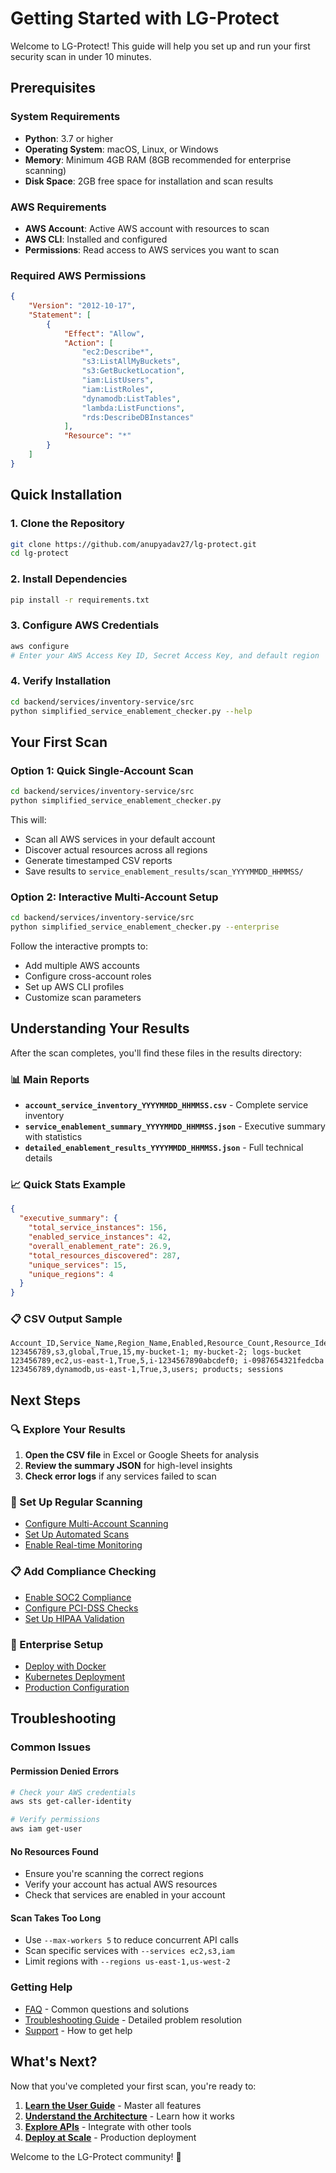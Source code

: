 # Getting Started with LG-Protect

Welcome to LG-Protect! This guide will help you set up and run your first security scan in under 10 minutes.

## Prerequisites

### System Requirements
- **Python**: 3.7 or higher
- **Operating System**: macOS, Linux, or Windows
- **Memory**: Minimum 4GB RAM (8GB recommended for enterprise scanning)
- **Disk Space**: 2GB free space for installation and scan results

### AWS Requirements
- **AWS Account**: Active AWS account with resources to scan
- **AWS CLI**: Installed and configured
- **Permissions**: Read access to AWS services you want to scan

### Required AWS Permissions
```json
{
    "Version": "2012-10-17",
    "Statement": [
        {
            "Effect": "Allow",
            "Action": [
                "ec2:Describe*",
                "s3:ListAllMyBuckets",
                "s3:GetBucketLocation",
                "iam:ListUsers",
                "iam:ListRoles",
                "dynamodb:ListTables",
                "lambda:ListFunctions",
                "rds:DescribeDBInstances"
            ],
            "Resource": "*"
        }
    ]
}
```

## Quick Installation

### 1. Clone the Repository
```bash
git clone https://github.com/anupyadav27/lg-protect.git
cd lg-protect
```

### 2. Install Dependencies
```bash
pip install -r requirements.txt
```

### 3. Configure AWS Credentials
```bash
aws configure
# Enter your AWS Access Key ID, Secret Access Key, and default region
```

### 4. Verify Installation
```bash
cd backend/services/inventory-service/src
python simplified_service_enablement_checker.py --help
```

## Your First Scan

### Option 1: Quick Single-Account Scan
```bash
cd backend/services/inventory-service/src
python simplified_service_enablement_checker.py
```

This will:
- Scan all AWS services in your default account
- Discover actual resources across all regions
- Generate timestamped CSV reports
- Save results to `service_enablement_results/scan_YYYYMMDD_HHMMSS/`

### Option 2: Interactive Multi-Account Setup
```bash
cd backend/services/inventory-service/src
python simplified_service_enablement_checker.py --enterprise
```

Follow the interactive prompts to:
- Add multiple AWS accounts
- Configure cross-account roles
- Set up AWS CLI profiles
- Customize scan parameters

## Understanding Your Results

After the scan completes, you'll find these files in the results directory:

### 📊 Main Reports
- **`account_service_inventory_YYYYMMDD_HHMMSS.csv`** - Complete service inventory
- **`service_enablement_summary_YYYYMMDD_HHMMSS.json`** - Executive summary with statistics
- **`detailed_enablement_results_YYYYMMDD_HHMMSS.json`** - Full technical details

### 📈 Quick Stats Example
```json
{
  "executive_summary": {
    "total_service_instances": 156,
    "enabled_service_instances": 42,
    "overall_enablement_rate": 26.9,
    "total_resources_discovered": 287,
    "unique_services": 15,
    "unique_regions": 4
  }
}
```

### 📋 CSV Output Sample
```csv
Account_ID,Service_Name,Region_Name,Enabled,Resource_Count,Resource_Identifiers
123456789,s3,global,True,15,my-bucket-1; my-bucket-2; logs-bucket
123456789,ec2,us-east-1,True,5,i-1234567890abcdef0; i-0987654321fedcba
123456789,dynamodb,us-east-1,True,3,users; products; sessions
```

## Next Steps

### 🔍 Explore Your Results
1. **Open the CSV file** in Excel or Google Sheets for analysis
2. **Review the summary JSON** for high-level insights
3. **Check error logs** if any services failed to scan

### 🚀 Set Up Regular Scanning
- [Configure Multi-Account Scanning](../user-guide/multi-account-setup.md)
- [Set Up Automated Scans](../user-guide/automation.md)
- [Enable Real-time Monitoring](../user-guide/real-time-monitoring.md)

### 📋 Add Compliance Checking
- [Enable SOC2 Compliance](../compliance/soc2.md)
- [Configure PCI-DSS Checks](../compliance/pci-dss.md)
- [Set Up HIPAA Validation](../compliance/hipaa.md)

### 🏢 Enterprise Setup
- [Deploy with Docker](../deployment/docker.md)
- [Kubernetes Deployment](../deployment/kubernetes.md)
- [Production Configuration](../deployment/production.md)

## Troubleshooting

### Common Issues

#### Permission Denied Errors
```bash
# Check your AWS credentials
aws sts get-caller-identity

# Verify permissions
aws iam get-user
```

#### No Resources Found
- Ensure you're scanning the correct regions
- Verify your account has actual AWS resources
- Check that services are enabled in your account

#### Scan Takes Too Long
- Use `--max-workers 5` to reduce concurrent API calls
- Scan specific services with `--services ec2,s3,iam`
- Limit regions with `--regions us-east-1,us-west-2`

### Getting Help
- [FAQ](../faq/) - Common questions and solutions
- [Troubleshooting Guide](../user-guide/troubleshooting.md) - Detailed problem resolution
- [Support](../user-guide/support.md) - How to get help

## What's Next?

Now that you've completed your first scan, you're ready to:

1. **[Learn the User Guide](../user-guide/README.md)** - Master all features
2. **[Understand the Architecture](../architecture/README.md)** - Learn how it works
3. **[Explore APIs](../api/README.md)** - Integrate with other tools
4. **[Deploy at Scale](../deployment/README.md)** - Production deployment

Welcome to the LG-Protect community! 🚀